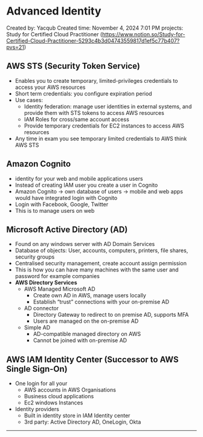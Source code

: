 # Advanced Identity

Created by: Yacqub 
Created time: November 4, 2024 7:01 PM
projects: Study for Certified Cloud Practitioner (https://www.notion.so/Study-for-Certified-Cloud-Practitioner-5293c4b3d04743559817d1ef5c77b407?pvs=21)

## AWS STS (Security Token Service)

- Enables you to create temporary, limited-privileges credentials to access your AWS resources
- Short term credentials: you configure expiration period
- Use cases:
    - Identity federation: manage user identities in external systems, and provide them with STS tokens to access AWS resources
    - IAM Roles for cross/same account access
    - Provide temporary credentials for EC2 instances to access AWS resources
- Any time in exam you see temporary limited credentials to AWS think AWS STS

## Amazon Cognito

- identity for your web and mobile applications users
- Instead of creating IAM user you create a user in Cognito
- Amazon Cognito → own database of users → mobile and web apps would have integrated login with Cognito
- Login with Facebook, Google, Twitter
- This is to manage users on web

## Microsoft Active Directory (AD)

- Found on any windows server with AD Domain Services
- Database of objects: User, accounts, computers, printers, file shares, security groups
- Centralised security management, create account assign permission
- This is how you can have many machines with the same user and password for example companies
- **AWS Directory Services**
    - AWS Managed Microsoft AD
        - Create own AD in AWS, manage users locally
        - Establish “trust” connections with your on-premise AD
    - AD connector
        - Directory Gateway to redirect to on premise AD, supports MFA
        - Users are managed on the on-premise AD
    - Simple AD
        - AD-compatible managed directory on AWS
        - Cannot be joined with on-premise AD

## AWS IAM Identity Center (Successor to AWS Single Sign-On)

- One login for all your
    - AWS accounts in AWS Organisations
    - Business cloud applications
    - Ec2 windows Instances
- Identity providers
    - Built in identity store in IAM Identity center
    - 3rd party: Active Directory AD, OneLogin, Okta

---
